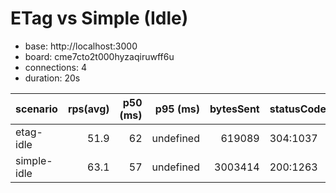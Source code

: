 # ETag vs Simple (Idle)

- base: http://localhost:3000
- board: cme7cto2t000hyzaqiruwff6u
- connections: 4
- duration: 20s

| scenario | rps(avg) | p50 (ms) | p95 (ms) | bytesSent | statusCodes |
|---|---:|---:|---:|---:|---|
| etag-idle | 51.9 | 62 | undefined | 619089 | 304:1037 |
| simple-idle | 63.1 | 57 | undefined | 3003414 | 200:1263 |
